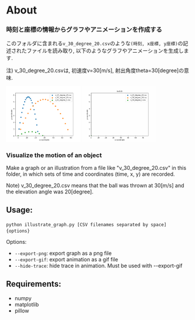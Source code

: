 # About
### 時刻と座標の情報からグラフやアニメーションを作成する
このフォルダに含まれる`v_30_degree_20.csv`のような`(時刻, x座標, y座標)`の記述されたファイルを読み取り, 以下のようなグラフやアニメーションを生成します.

注) v_30_degree_20.csvは, 初速度v=30[m/s], 射出角度theta=30[degree]の意味.

<img src=graph.png width="40%"> <img src=animation.gif width="40%">

### Visualize the motion of an object
 Make a graph or an illustration from a file like "v_30_degree_20.csv" in this folder, in which sets of time and coordinates (time, x, y) are recorded.

 Note) v_30_degree_20.csv means that the ball was thrown at 30[m/s] and the elevation angle was 20[degree].

## Usage:
 `python illustrate_graph.py [CSV filenames separated by space] {options}`

 Options:
 - `--export-png`: export graph as a png file
 - `--export-gif`: export animation as a gif file
 - `--hide-trace`: hide trace in animation. Must be used with --export-gif

## Requirements:
  - numpy
  - matplotlib
  - pillow
